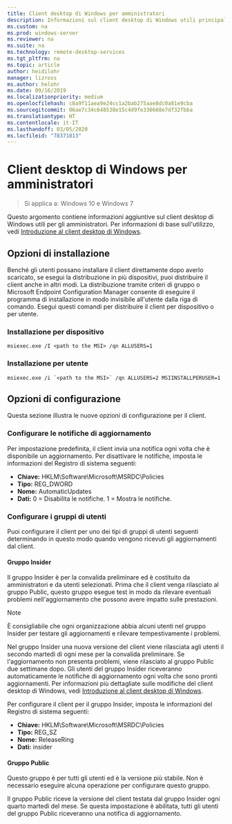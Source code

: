 ```yaml
---
title: Client desktop di Windows per amministratori
description: Informazioni sul client desktop di Windows utili principalmente per gli amministratori.
ms.custom: na
ms.prod: windows-server
ms.reviewer: na
ms.suite: na
ms.technology: remote-desktop-services
ms.tgt_pltfrm: na
ms.topic: article
author: heidilohr
manager: lizross
ms.author: helohr
ms.date: 09/16/2019
ms.localizationpriority: medium
ms.openlocfilehash: c0a9f11aea9e24cc1a2bab275aae8dc0a81e9cba
ms.sourcegitcommit: 06ae7c34c648538e15c4d9fe330668e7df32fbba
ms.translationtype: HT
ms.contentlocale: it-IT
ms.lasthandoff: 03/05/2020
ms.locfileid: "78371813"
---
```

# <a name="windows-desktop-client-for-admins"></a>Client desktop di Windows per amministratori

>Si applica a: Windows 10 e Windows 7

Questo argomento contiene informazioni aggiuntive sul client desktop di Windows utili per gli amministratori. Per informazioni di base sull'utilizzo, vedi [Introduzione al client desktop di Windows](windowsdesktop.md).

## <a name="installation-options"></a>Opzioni di installazione

Benché gli utenti possano installare il client direttamente dopo averlo scaricato, se esegui la distribuzione in più dispositivi, puoi distribuire il client anche in altri modi. La distribuzione tramite criteri di gruppo o Microsoft Endpoint Configuration Manager consente di eseguire il programma di installazione in modo invisibile all'utente dalla riga di comando. Esegui questi comandi per distribuire il client per dispositivo o per utente.

### <a name="per-device-installation"></a>Installazione per dispositivo

```
msiexec.exe /I <path to the MSI> /qn ALLUSERS=1
```

### <a name="per-user-installation"></a>Installazione per utente

```
msiexec.exe /i `<path to the MSI>` /qn ALLUSERS=2 MSIINSTALLPERUSER=1
```

## <a name="configuration-options"></a>Opzioni di configurazione

Questa sezione illustra le nuove opzioni di configurazione per il client.

### <a name="configure-update-notifications"></a>Configurare le notifiche di aggiornamento

Per impostazione predefinita, il client invia una notifica ogni volta che è disponibile un aggiornamento. Per disattivare le notifiche, imposta le informazioni del Registro di sistema seguenti:

- **Chiave:** HKLM\Software\Microsoft\MSRDC\Policies
- **Tipo:** REG_DWORD
- **Nome:** AutomaticUpdates
- **Dati:** 0 = Disabilita le notifiche. 1 = Mostra le notifiche.

### <a name="configure-user-groups"></a>Configurare i gruppi di utenti

Puoi configurare il client per uno dei tipi di gruppi di utenti seguenti determinando in questo modo quando vengono ricevuti gli aggiornamenti dal client.

#### <a name="insider-group"></a>Gruppo Insider

Il gruppo Insider è per la convalida preliminare ed è costituito da amministratori e da utenti selezionati. Prima che il client venga rilasciato al gruppo Public, questo gruppo esegue test in modo da rilevare eventuali problemi nell'aggiornamento che possono avere impatto sulle prestazioni.

> [!NOTE]
> È consigliabile che ogni organizzazione abbia alcuni utenti nel gruppo Insider per testare gli aggiornamenti e rilevare tempestivamente i problemi.

Nel gruppo Insider una nuova versione del client viene rilasciata agli utenti il secondo martedì di ogni mese per la convalida preliminare. Se l'aggiornamento non presenta problemi, viene rilasciato al gruppo Public due settimane dopo. Gli utenti del gruppo Insider riceveranno automaticamente le notifiche di aggiornamento ogni volta che sono pronti aggiornamenti. Per informazioni più dettagliate sulle modifiche del client desktop di Windows, vedi [Introduzione al client desktop di Windows](windowsdesktop-whatsnew.md).

Per configurare il client per il gruppo Insider, imposta le informazioni del Registro di sistema seguenti:

- **Chiave:** HKLM\Software\Microsoft\MSRDC\Policies
- **Tipo:** REG_SZ
- **Nome:** ReleaseRing
- **Dati:** insider

#### <a name="public-group"></a>Gruppo Public

Questo gruppo è per tutti gli utenti ed è la versione più stabile. Non è necessario eseguire alcuna operazione per configurare questo gruppo.

Il gruppo Public riceve la versione del client testata dal gruppo Insider ogni quarto martedì del mese. Se questa impostazione è abilitata, tutti gli utenti del gruppo Public riceveranno una notifica di aggiornamento.
